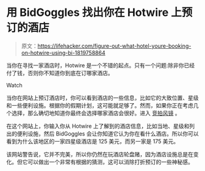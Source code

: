 # 用 BidGoggles 找出你在 Hotwire 上预订的酒店

> 原文：<https://lifehacker.com/figure-out-what-hotel-youre-booking-on-hotwire-using-bi-1819758864>

当你在寻找一家酒店时，Hotwire 是一个不错的起点。只有一个问题:除非你已经付了钱，否则你不知道你到底在订哪家酒店。

Watch

当你在网站上预订酒店时，你可以看到酒店的一些信息，比如它的大致位置、星级和一些便利设施。根据你的假期计划，这可能就足够了。然而，如果你正在考虑几个选择，那么确切地知道你最终会选择哪家酒店会很好。进入 [竞拍风镜](http://www.bidgoggles.com/) 。

在这个网站上，你输入你从 Hotwire 上了解到的酒店信息，比如当地、星级和列出的便利设施，然后 BidGoggles 会让你知道它认为你在看什么酒店。所以你可以看到为什么该地区的一家四星级酒店是 125 美元，而另一家是 175 美元。

该网站警告说，它并不完美，所以你仍然在玩酒店轮盘赌，因为酒店设施总是在变化。但它可以做出一个非常有根据的猜测，这可以消除打折预订的一些神秘感。